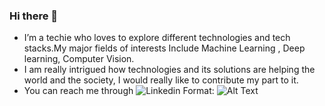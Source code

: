### Hi there 👋
* I’m a techie who loves to explore different technologies and tech stacks.My major fields of interests Include Machine Learning , Deep learning, Computer Vision.
* I am really intrigued how technologies and its solutions are helping the world and the society, I would really like to contribute my part to it.
* You can reach me through 
         ![Linkedin](https://www.linkedin.com/feed/)
         Format: ![Alt Text](https://img.flaticon.com/icons/png/512/174/174857.png?size=1200x630f&pad=10,10,10,10&ext=png&bg=FFFFFFFF)



<!--
**pdx97/pdx97** is a ✨ _special_ ✨ repository because its `README.md` (this file) appears on your GitHub profile.





